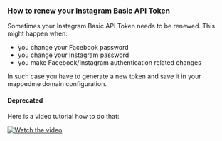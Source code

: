 ### How to renew your Instagram Basic API Token

Sometimes your Instagram Basic API Token needs to be renewed. This might happen when:
- you change your Facebook password 
- you change your Instagram password 
- you make Facebook/Instagram authentication related changes

In such case you have to generate a new token and save it in your mappedme domain configuration.

#### Deprecated
Here is a video tutorial how to do that:

  [![Watch the video](https://img.youtube.com/vi/REPRg0Ue-Bo/default.jpg)](https://youtu.be/REPRg0Ue-Bo)
